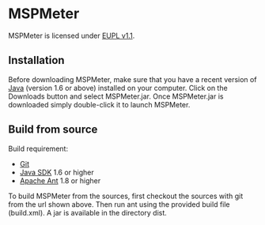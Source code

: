 MSPMeter
========

MSPMeter is licensed under [EUPL v1.1](http://www.osor.eu/eupl).  

Installation
------------

Before downloading MSPMeter, make sure that you have a recent version
of [Java](http://www.java.com) (version 1.6 or above) installed on
your computer.  Click on the Downloads button and select MSPMeter.jar.
Once MSPMeter.jar is downloaded simply double-click it to launch
MSPMeter.


Build from source
-----------------

Build requirement:

* [Git](http://www.git-scm.com)
* [Java SDK](http://www.oracle.com/technetwork/java/javase/downloads/index.html) 1.6 or higher
* [Apache Ant](http://ant.apache.org) 1.8 or higher

To build MSPMeter from the sources, first checkout the sources with
git from the url shown above.  Then run ant using the provided build
file (build.xml).  A jar is available in the directory dist.